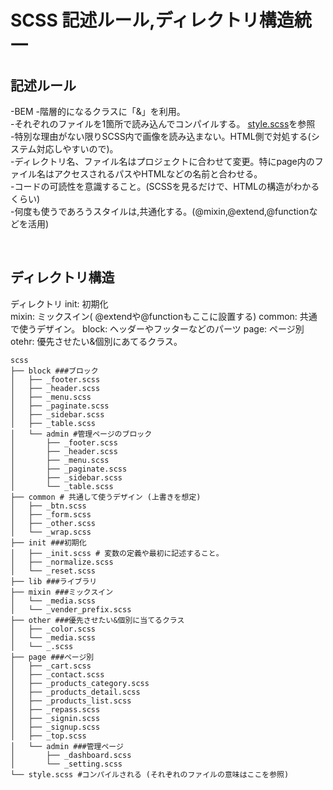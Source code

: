# SCSS 記述ルール,ディレクトリ構造統一

## 記述ルール
-BEM
-階層的になるクラスに「&」を利用。  
-それぞれのファイルを1箇所で読み込んでコンパイルする。 [style.scss](https://github.com/WaoconSystemSection/scss/blob/main/scss/style.scss)を参照  
-特別な理由がない限りSCSS内で画像を読み込まない。HTML側で対処する(システム対応しやすいので)。  
-ディレクトリ名、ファイル名はプロジェクトに合わせて変更。特にpage内のファイル名はアクセスされるパスやHTMLなどの名前と合わせる。  
-コードの可読性を意識すること。(SCSSを見るだけで、HTMLの構造がわかるくらい)   
-何度も使うであろうスタイルは,共通化する。(@mixin,@extend,@functionなどを活用)

<br>

## ディレクトリ構造
ディレクトリ
init: 初期化  
mixin: ミックスイン( @extendや@functionもここに設置する)
common: 共通で使うデザイン。
block: ヘッダーやフッターなどのパーツ
page: ページ別
otehr: 優先させたい&個別にあてるクラス。

```
scss
├── block ###ブロック
│   ├── _footer.scss
│   ├── _header.scss
│   ├── _menu.scss
│   ├── _paginate.scss
│   ├── _sidebar.scss
│   ├── _table.scss
│   └── admin #管理ページのブロック
│       ├── _footer.scss
│       ├── _header.scss
│       ├── _menu.scss
│       ├── _paginate.scss
│       ├── _sidebar.scss
│       └── _table.scss
├── common # 共通して使うデザイン (上書きを想定)
│   ├── _btn.scss
│   ├── _form.scss
│   ├── _other.scss
│   └── _wrap.scss
├── init ###初期化
│   ├── _init.scss # 変数の定義や最初に記述すること。
│   ├── _normalize.scss
│   └── _reset.scss
├── lib ###ライブラリ
├── mixin ###ミックスイン
│   └── _media.scss
│   └── _vender_prefix.scss
├── other ###優先させたい&個別に当てるクラス
│   ├── _color.scss
│   └── _media.scss
│   └── _.scss
├── page ###ページ別
│   ├── _cart.scss
│   ├── _contact.scss
│   ├── _products_category.scss
│   ├── _products_detail.scss
│   ├── _products_list.scss
│   ├── _repass.scss
│   ├── _signin.scss
│   ├── _signup.scss
│   ├── _top.scss
│   └── admin ###管理ページ
│       ├── _dashboard.scss
│       └── _setting.scss
└── style.scss #コンパイルされる (それぞれのファイルの意味はここを参照)
```

